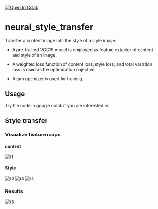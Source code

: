 [![Open In Colab](https://colab.research.google.com/assets/colab-badge.svg)](https://colab.research.google.com/github/jhan15/neural_style_transfer/blob/master/neural_style_transfer.ipynb)

# neural_style_transfer

Transfer a content image into the style of a style image.

- A pre-trained VGG19 model is employed as feature extactor of content and style of an image.

- A weighted loss function of content loss, style loss, and total variation loss is used as the optimization objective.

- Adam optimizer is used for training.

## Usage

Try the code in google colab if you are interested in.

## Style transfer

### Visualize feature maps

#### content

![t1](https://user-images.githubusercontent.com/62132206/120069394-18d9a700-c086-11eb-9716-ad4273b5f88c.png)

#### Style

![t2](https://user-images.githubusercontent.com/62132206/120069401-28f18680-c086-11eb-9bc6-d6ae725b7709.png)
![t3](https://user-images.githubusercontent.com/62132206/120069403-2a22b380-c086-11eb-9ad6-4d268188b203.png)
![t4](https://user-images.githubusercontent.com/62132206/120069404-2abb4a00-c086-11eb-8849-7cbaeabc7bf4.png)

### Results

![t5](https://user-images.githubusercontent.com/62132206/120069364-e9c33580-c085-11eb-9525-c26fe5a1d25c.png)

